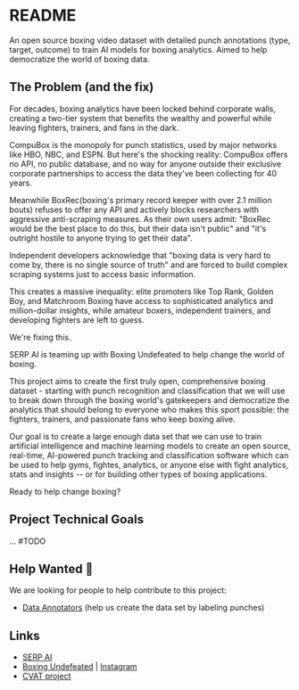 # README

An open source boxing video dataset with detailed punch annotations (type, target, outcome) to train AI models for boxing analytics. Aimed to help democratize the world of boxing data.

## The Problem (and the fix)

For decades, boxing analytics have been locked behind corporate walls, creating a two-tier system that benefits the wealthy and powerful while leaving fighters, trainers, and fans in the dark.

CompuBox is the monopoly for punch statistics, used by major networks like HBO, NBC, and ESPN. But here's the shocking reality: CompuBox offers no API, no public database, and no way for anyone outside their exclusive corporate partnerships to access the data they've been collecting for 40 years. 

Meanwhile BoxRec(boxing's primary record keeper with over 2.1 million bouts) refuses to offer any API and actively blocks researchers with aggressive anti-scraping measures. As their own users admit: "BoxRec would be the best place to do this, but their data isn't public" and "it's outright hostile to anyone trying to get their data". 

Independent developers acknowledge that "boxing data is very hard to come by, there is no single source of truth" and are forced to build complex scraping systems just to access basic information.

This creates a massive inequality: elite promoters like Top Rank, Golden Boy, and Matchroom Boxing have access to sophisticated analytics and million-dollar insights, while amateur boxers, independent trainers, and developing fighters are left to guess. 

We're fixing this. 

SERP AI is teaming up with Boxing Undefeated to help change the world of boxing.

This project aims to create the first truly open, comprehensive boxing dataset - starting with punch recognition and classification that we will use to break down through the boxing world's gatekeepers and democratize the analytics that should belong to everyone who makes this sport possible: the fighters, trainers, and passionate fans who keep boxing alive.

Our goal is to create a large enough data set that we can use to train artificial intelligence and machine learning models to create an open source, real-time, AI-powered punch tracking and classification software which can be used to help gyms, fightes, analytics, or anyone else with fight analytics, stats and insights -- or for building other types of boxing applications.

Ready to help change boxing?

## Project Technical Goals

... #TODO

## Help Wanted 🤝

We are looking for people to help contribute to this project:

- [Data Annotators](https://github.com/serp-ai/boxing-punch-recognition-dataset/discussions/categories/help-wanted) (help us create the data set by labeling punches)


## Links
- [SERP AI](https://github.com/serp-ai)
- [Boxing Undefeated](https://github.com/boxingundefeated/) | [Instagram](https://instagram.com/boxundefeated)
- [CVAT project](https://app.cvat.ai/projects/293796?page=1&pageSize=10)
